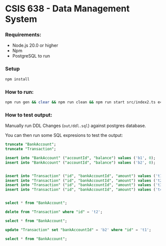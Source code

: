 # CSIS 638 - Data Management System

### Requirements:
- Node.js 20.0 or higher
- Npm
- PostgreSQL to run 

### Setup

```sh
npm install
```

### How to run:

```sh
npm run gen && clear && npm run clean && npm run start src/index2.ts e4.dml 6
```

### How to test output:

Manually run DDL Changes (`out/ddl.sql`) against postgres database.

You can then run some SQL expresions to test the output:
```sql
truncate "BankAccount";
truncate "Transaction";

insert into "BankAccount" ("accountId", "balance") values ('b1', 0);
insert into "BankAccount" ("accountId", "balance") values ('b2', 0);


insert into "Transaction" ("id", "bankAccountId", "amount") values ('t1', 'b1', 1);
insert into "Transaction" ("id", "bankAccountId", "amount") values ('t2', 'b1', 2);
insert into "Transaction" ("id", "bankAccountId", "amount") values ('t3', 'b1', 3);
insert into "Transaction" ("id", "bankAccountId", "amount") values ('t4', 'b2', 7);


select * from "BankAccount";

delete from "Transaction" where "id" = 't2';

select * from "BankAccount";

update "Transaction" set "bankAccountId" = 'b2' where "id" = 't1';

select * from "BankAccount";
```
